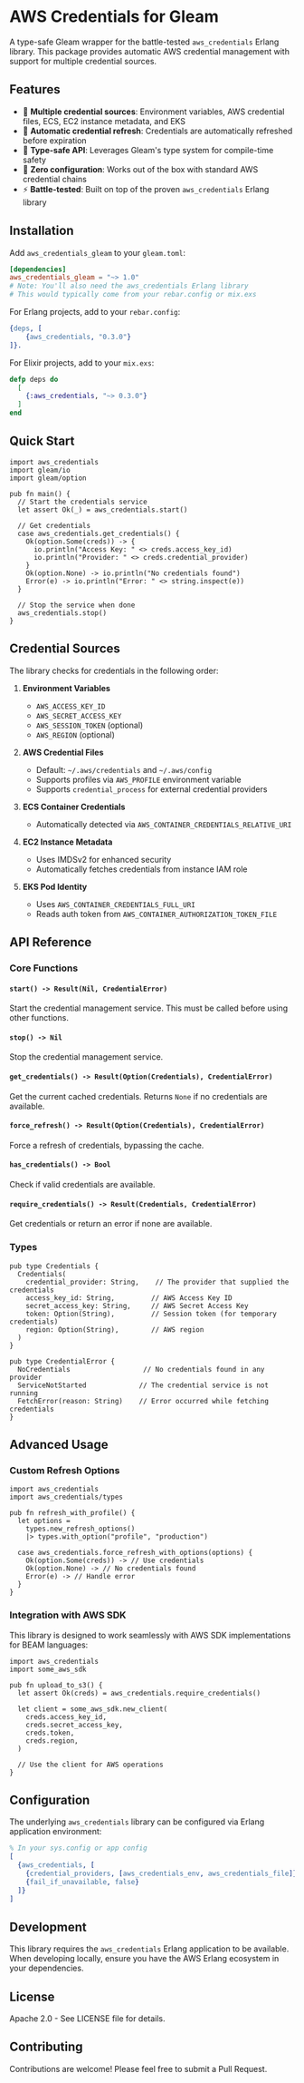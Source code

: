 # AWS Credentials for Gleam

A type-safe Gleam wrapper for the battle-tested `aws_credentials` Erlang library. This package provides automatic AWS credential management with support for multiple credential sources.

## Features

- 🔐 **Multiple credential sources**: Environment variables, AWS credential files, ECS, EC2 instance metadata, and EKS
- 🔄 **Automatic credential refresh**: Credentials are automatically refreshed before expiration
- 🎯 **Type-safe API**: Leverages Gleam's type system for compile-time safety
- 🔧 **Zero configuration**: Works out of the box with standard AWS credential chains
- ⚡ **Battle-tested**: Built on top of the proven `aws_credentials` Erlang library

## Installation

Add `aws_credentials_gleam` to your `gleam.toml`:

```toml
[dependencies]
aws_credentials_gleam = "~> 1.0"
# Note: You'll also need the aws_credentials Erlang library
# This would typically come from your rebar.config or mix.exs
```

For Erlang projects, add to your `rebar.config`:
```erlang
{deps, [
    {aws_credentials, "0.3.0"}
]}.
```

For Elixir projects, add to your `mix.exs`:
```elixir
defp deps do
  [
    {:aws_credentials, "~> 0.3.0"}
  ]
end
```

## Quick Start

```gleam
import aws_credentials
import gleam/io
import gleam/option

pub fn main() {
  // Start the credentials service
  let assert Ok(_) = aws_credentials.start()
  
  // Get credentials
  case aws_credentials.get_credentials() {
    Ok(option.Some(creds)) -> {
      io.println("Access Key: " <> creds.access_key_id)
      io.println("Provider: " <> creds.credential_provider)
    }
    Ok(option.None) -> io.println("No credentials found")
    Error(e) -> io.println("Error: " <> string.inspect(e))
  }
  
  // Stop the service when done
  aws_credentials.stop()
}
```

## Credential Sources

The library checks for credentials in the following order:

1. **Environment Variables**
   - `AWS_ACCESS_KEY_ID`
   - `AWS_SECRET_ACCESS_KEY`
   - `AWS_SESSION_TOKEN` (optional)
   - `AWS_REGION` (optional)

2. **AWS Credential Files**
   - Default: `~/.aws/credentials` and `~/.aws/config`
   - Supports profiles via `AWS_PROFILE` environment variable
   - Supports `credential_process` for external credential providers

3. **ECS Container Credentials**
   - Automatically detected via `AWS_CONTAINER_CREDENTIALS_RELATIVE_URI`

4. **EC2 Instance Metadata**
   - Uses IMDSv2 for enhanced security
   - Automatically fetches credentials from instance IAM role

5. **EKS Pod Identity**
   - Uses `AWS_CONTAINER_CREDENTIALS_FULL_URI`
   - Reads auth token from `AWS_CONTAINER_AUTHORIZATION_TOKEN_FILE`

## API Reference

### Core Functions

#### `start() -> Result(Nil, CredentialError)`
Start the credential management service. This must be called before using other functions.

#### `stop() -> Nil`
Stop the credential management service.

#### `get_credentials() -> Result(Option(Credentials), CredentialError)`
Get the current cached credentials. Returns `None` if no credentials are available.

#### `force_refresh() -> Result(Option(Credentials), CredentialError)`
Force a refresh of credentials, bypassing the cache.

#### `has_credentials() -> Bool`
Check if valid credentials are available.

#### `require_credentials() -> Result(Credentials, CredentialError)`
Get credentials or return an error if none are available.

### Types

```gleam
pub type Credentials {
  Credentials(
    credential_provider: String,    // The provider that supplied the credentials
    access_key_id: String,         // AWS Access Key ID
    secret_access_key: String,     // AWS Secret Access Key
    token: Option(String),         // Session token (for temporary credentials)
    region: Option(String),        // AWS region
  )
}

pub type CredentialError {
  NoCredentials                  // No credentials found in any provider
  ServiceNotStarted             // The credential service is not running
  FetchError(reason: String)    // Error occurred while fetching credentials
}
```

## Advanced Usage

### Custom Refresh Options

```gleam
import aws_credentials
import aws_credentials/types

pub fn refresh_with_profile() {
  let options = 
    types.new_refresh_options()
    |> types.with_option("profile", "production")
  
  case aws_credentials.force_refresh_with_options(options) {
    Ok(option.Some(creds)) -> // Use credentials
    Ok(option.None) -> // No credentials found
    Error(e) -> // Handle error
  }
}
```

### Integration with AWS SDK

This library is designed to work seamlessly with AWS SDK implementations for BEAM languages:

```gleam
import aws_credentials
import some_aws_sdk

pub fn upload_to_s3() {
  let assert Ok(creds) = aws_credentials.require_credentials()
  
  let client = some_aws_sdk.new_client(
    creds.access_key_id,
    creds.secret_access_key,
    creds.token,
    creds.region,
  )
  
  // Use the client for AWS operations
}
```

## Configuration

The underlying `aws_credentials` library can be configured via Erlang application environment:

```erlang
% In your sys.config or app config
[
  {aws_credentials, [
    {credential_providers, [aws_credentials_env, aws_credentials_file]},
    {fail_if_unavailable, false}
  ]}
]
```

## Development

This library requires the `aws_credentials` Erlang application to be available. When developing locally, ensure you have the AWS Erlang ecosystem in your dependencies.

## License

Apache 2.0 - See LICENSE file for details.

## Contributing

Contributions are welcome! Please feel free to submit a Pull Request.